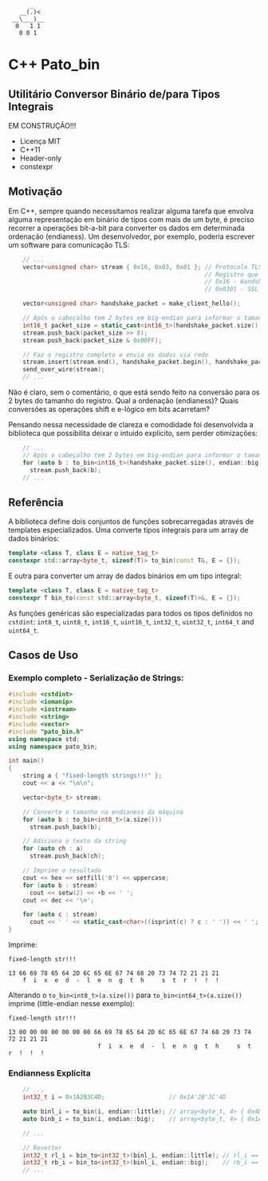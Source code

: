           _
       __(.)<
     __\___)__
      0   1 1
       0 0 1

# C++ Pato_bin
## Utilitário Conversor Binário de/para Tipos Integrais

EM CONSTRUÇÃO!!!

* Licença MIT
* C++11
* Header-only
* constexpr

## Motivação

Em C++, sempre quando necessitamos realizar alguma tarefa que envolva alguma
representação em binário de tipos com mais de um byte, é preciso recorrer a
operações bit-a-bit para converter os dados em determinada ordenação (endianess).
Um desenvolvedor, por exemplo, poderia escrever um software para comunicação TLS:

```c++
    // ...
    vector<unsigned char> stream { 0x16, 0x03, 0x01 }; // Protocolo TLSv1
                                                       // Registro que contêm as mensagens
                                                       // 0x16 - Handshake
                                                       // 0x0301 - SSL versão (TLS 1.0)

    vector<unsigned char> handshake_packet = make_client_hello();

    // Após o cabeçalho tem 2 bytes em big-endian para informar o tamanho do registro
    int16_t packet_size = static_cast<int16_t>(handshake_packet.size());
    stream.push_back(packet_size >> 8);
    stream.push_back(packet_size & 0x00FF);

    // Faz o registro completo e envia os dados via rede
    stream.insert(stream.end(), handshake_packet.begin(), handshake_packet.end());
    send_over_wire(stream);
    // ...
```

Não é claro, sem o comentário, o que está sendo feito na conversão para os 2
bytes do tamanho do registro. Qual a ordenação (endianess)? Quais conversões
as operações shift e e-lógico em bits acarretam?

Pensando nessa necessidade de clareza e comodidade foi desenvolvida a biblioteca
que possibilita deixar o intuido explícito, sem perder otimizações:

```c++
    // ...
    // Após o cabeçalho tem 2 bytes em big-endian para informar o tamanho do registro
    for (auto b : to_bin<int16_t>(handshake_packet.size(), endian::big))
      stream.push_back(b);
    // ...
```

## Referência

A biblioteca define dois conjuntos de funções sobrecarregadas através de
templates especializados. Uma converte tipos integrais para um array de dados
binários:

```c++
template <class T, class E = native_tag_t>
constexpr std::array<byte_t, sizeof(T)> to_bin(const T&, E = {});
```

E outra para converter um array de dados binários em um tipo integral:

```c++
template <class T, class E = native_tag_t>
constexpr T bin_to(const std::array<byte_t, sizeof(T)>&, E = {});
```

As funções genéricas são especializadas para todos os tipos definidos no
`cstdint`: `int8_t`, `uint8_t`, `int16_t`, `uint16_t`, `int32_t`, `uint32_t`,
`int64_t` and `uint64_t`.

## Casos de Uso

### Exemplo completo - Serialização de Strings:

```c++
#include <cstdint>
#include <iomanip>
#include <iostream>
#include <string>
#include <vector>
#include "pato_bin.h"
using namespace std;
using namespace pato_bin;

int main()
{
    string a { "fixed-length strings!!!" };
    cout << a << "\n\n";

    vector<byte_t> stream;

    // Converte o tamanho na endianess da máquina
    for (auto b : to_bin<int8_t>(a.size()))
      stream.push_back(b);

    // Adiciona o texto da string
    for (auto ch : a)
      stream.push_back(ch);

    // Imprime o resultado
    cout << hex << setfill('0') << uppercase;
    for (auto b : stream)
      cout << setw(2) << +b << ' ';
    cout << dec << '\n';

    for (auto c : stream)
      cout << ' ' << static_cast<char>((isprint(c) ? c : ' ')) << ' ';
}
```

Imprime:
```
fixed-length str!!!

13 66 69 78 65 64 2D 6C 65 6E 67 74 68 20 73 74 72 21 21 21
    f  i  x  e  d  -  l  e  n  g  t  h     s  t  r  !  !  !
```

Alterando o `to_bin<int8_t>(a.size())` para `to_bin<int64_t>(a.size())` imprime
(little-endian nesse exemplo):

```
fixed-length str!!!

13 00 00 00 00 00 00 00 66 69 78 65 64 2D 6C 65 6E 67 74 68 20 73 74 72 21 21 21
                         f  i  x  e  d  -  l  e  n  g  t  h     s  t  r  !  !  !
```

### Endianness Explícita

```c++
    // ...
    int32_t i = 0x1A2B3C4D;                  // 0x1A'2B'3C'4D

    auto binl_i = to_bin(i, endian::little); // array<byte_t, 4> { 0x4D, 0x3C, 0x2B, 0x1A };
    auto binb_i = to_bin(i, endian::big);    // array<byte_t, 4> { 0x1A, 0x2B, 0x3C, 0x4D };

    // ...

    // Reverter
    int32_t rl_i = bin_to<int32_t>(binl_i, endian::little); // rl_i == i
    int32_t rb_i = bin_to<int32_t>(binl_i, endian::big);    // rb_i == i
    // ...
```